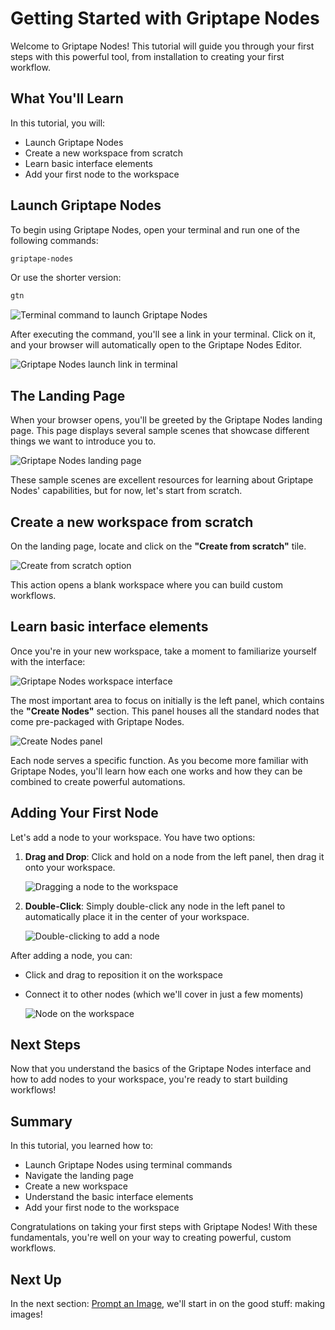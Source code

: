 # Getting Started with Griptape Nodes

Welcome to Griptape Nodes! This tutorial will guide you through your first steps with this powerful tool, from installation to creating your first workflow.

## What You'll Learn

In this tutorial, you will:

- Launch Griptape Nodes
- Create a new workspace from scratch
- Learn basic interface elements
- Add your first node to the workspace

## Launch Griptape Nodes

To begin using Griptape Nodes, open your terminal and run one of the following commands:

```bash
griptape-nodes
```

Or use the shorter version:

```bash
gtn
```

   ![Terminal command to launch Griptape Nodes](assets/terminal_launch.png)

After executing the command, you'll see a link in your terminal. Click on it, and your browser will automatically open to the Griptape Nodes Editor.

   ![Griptape Nodes launch link in terminal](assets/launch_link.png)

## The Landing Page

When your browser opens, you'll be greeted by the Griptape Nodes landing page. This page displays several sample scenes that showcase different things we want to introduce you to.

   ![Griptape Nodes landing page](assets/landing_page.png)

These sample scenes are excellent resources for learning about Griptape Nodes' capabilities, but for now, let's start from scratch.

## Create a new workspace from scratch

On the landing page, locate and click on the **"Create from scratch"** tile.

   ![Create from scratch option](assets/create_from_scratch.png)

This action opens a blank workspace where you can build custom workflows.

## Learn basic interface elements

Once you're in your new workspace, take a moment to familiarize yourself with the interface:

   ![Griptape Nodes workspace interface](assets/workspace_interface.png)

The most important area to focus on initially is the left panel, which contains the **"Create Nodes"** section. This panel houses all the standard nodes that come pre-packaged with Griptape Nodes.

   ![Create Nodes panel](assets/create_nodes_panel.png)

Each node serves a specific function. As you become more familiar with Griptape Nodes, you'll learn how each one works and how they can be combined to create powerful automations.

## Adding Your First Node

Let's add a node to your workspace. You have two options:

1. **Drag and Drop**: Click and hold on a node from the left panel, then drag it onto your workspace.
   
   ![Dragging a node to the workspace](assets/drag_node.png)

2. **Double-Click**: Simply double-click any node in the left panel to automatically place it in the center of your workspace.

   ![Double-clicking to add a node](assets/double_click_node.png)

After adding a node, you can:
- Click and drag to reposition it on the workspace
- Connect it to other nodes (which we'll cover in just a few moments)

   ![Node on the workspace](assets/node_on_workspace.png)

## Next Steps

Now that you understand the basics of the Griptape Nodes interface and how to add nodes to your workspace, you're ready to start building workflows! 

## Summary

In this tutorial, you learned how to:
- Launch Griptape Nodes using terminal commands
- Navigate the landing page
- Create a new workspace
- Understand the basic interface elements
- Add your first node to the workspace

Congratulations on taking your first steps with Griptape Nodes! With these fundamentals, you're well on your way to creating powerful, custom workflows.

## Next Up

In the next section: [Prompt an Image](../01_prompt_an_image/FTUE_01_prompt_an_image.md), we'll start in on the good stuff: making images!
